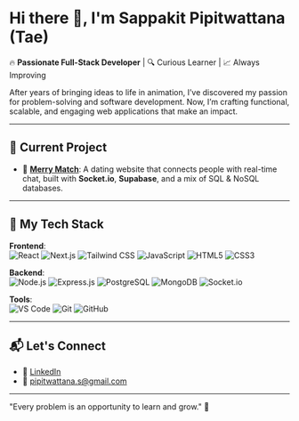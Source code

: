 # Hi there 👋, I'm Sappakit Pipitwattana (Tae)

🔥 **Passionate Full-Stack Developer** | 🔍 Curious Learner | 📈 Always Improving

After years of bringing ideas to life in animation, I’ve discovered my passion for problem-solving and software development. Now, I’m crafting functional, scalable, and engaging web applications that make an impact.

---

## 🔭 Current Project
- 💖 **[Merry Match](https://github.com/Teehim00/merry_match_project)**: A dating website that connects people with real-time chat, built with **Socket.io**, **Supabase**, and a mix of SQL & NoSQL databases.

---

## 🚀 My Tech Stack

**Frontend**:  
![React](https://img.shields.io/badge/-React-61DAFB?logo=react&logoColor=black&style=flat) 
![Next.js](https://img.shields.io/badge/-Next.js-black?logo=next.js&logoColor=white&style=flat) 
![Tailwind CSS](https://img.shields.io/badge/-Tailwind%20CSS-38B2AC?logo=tailwind-css&logoColor=white&style=flat) 
![JavaScript](https://img.shields.io/badge/-JavaScript-F7DF1E?logo=javascript&logoColor=black&style=flat) 
![HTML5](https://img.shields.io/badge/-HTML5-E34F26?logo=html5&logoColor=white&style=flat) 
![CSS3](https://img.shields.io/badge/-CSS3-1572B6?logo=css3&logoColor=white&style=flat)

**Backend**:  
![Node.js](https://img.shields.io/badge/-Node.js-339933?logo=node.js&logoColor=white&style=flat) 
![Express.js](https://img.shields.io/badge/-Express.js-black?logo=express&logoColor=white&style=flat) 
![PostgreSQL](https://img.shields.io/badge/-PostgreSQL-336791?logo=postgresql&logoColor=white&style=flat) 
![MongoDB](https://img.shields.io/badge/-MongoDB-47A248?logo=mongodb&logoColor=white&style=flat) 
![Socket.io](https://img.shields.io/badge/-Socket.io-010101?logo=socket.io&logoColor=white&style=flat)

**Tools**:  
![VS Code](https://img.shields.io/badge/-VS%20Code-007ACC?logo=visual-studio-code&logoColor=white&style=flat) 
![Git](https://img.shields.io/badge/-Git-F05032?logo=git&logoColor=white&style=flat) 
![GitHub](https://img.shields.io/badge/-GitHub-181717?logo=github&logoColor=white&style=flat) 

---

## 📬 Let's Connect
- 💼 [LinkedIn](https://www.linkedin.com/in/sappakit-pipitwattana/)  
- 📧 pipitwattana.s@gmail.com

---

"Every problem is an opportunity to learn and grow." 🌟
